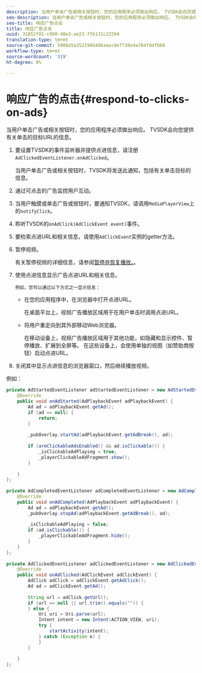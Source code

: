 ```yaml
---
description: 当用户单击广告或相关按钮时，您的应用程序必须做出响应。 TVSDK会向您提供有关单击的目标URL的信息。
seo-description: 当用户单击广告或相关按钮时，您的应用程序必须做出响应。 TVSDK会向您提供有关单击的目标URL的信息。
seo-title: 响应广告点击
title: 响应广告点击
uuid: 31852f01-c900-48e3-ae23-7fb131c22594
translation-type: tm+mt
source-git-commit: 5908e5a3521966496aeec0ef730e4a704fddfb68
workflow-type: tm+mt
source-wordcount: '319'
ht-degree: 0%

---
```



# 响应广告的点击{#respond-to-clicks-on-ads}

当用户单击广告或相关按钮时，您的应用程序必须做出响应。 TVSDK会向您提供有关单击的目标URL的信息。

1. 要设置TVSDK的事件监听器并提供点进信息，请注册`AdClickedEventListener.onAdClicked`。

   当用户单击广告或相关按钮时，TVSDK将发送此通知，包括有关单击目标的信息。
1. 通过可点击的广告监控用户互动。
1. 当用户触摸或单击广告或按钮时，要通知TVSDK，请调用`MediaPlayerView`上的`notifyClick`。
1. 聆听TVSDK的`onAdClick(AdClickEvent event)`事件。
1. 要检索点进URL和相关信息，请使用`AdClickEvent`实例的getter方法。
1. 暂停视频。

   有关暂停视频的详细信息，请参阅[暂停并恢复播放。](../../ad-insertion/clickable-ads/android-1.4-pausing-resuming-playback.md)。
1. 使用点进信息显示广告点进URL和相关信息。

       例如，您可以通过以下方式之一显示信息：
   
   * 在您的应用程序中，在浏览器中打开点进URL。

      在桌面平台上，视频广告播放区域用于在用户单击时调用点进URL。
   * 将用户重定向到其外部移动Web浏览器。

      在移动设备上，视频广告播放区域用于其他功能，如隐藏和显示控件、暂停播放、扩展到全屏等。 在这些设备上，会使用单独的视图（如赞助商按钮）启动点进URL。

1. 关闭其中显示点进信息的浏览器窗口，然后继续播放视频。

<!--<a id="example_2D93228E510D438C8AB5559897817A47"></a>-->

例如：

```java
private AdStartedEventListener adStartedEventListener = new AdStartedEventListener() { 
    @Override 
    public void onAdStarted(AdPlaybackEvent adPlaybackEvent) { 
        Ad ad = adPlaybackEvent.getAd(); 
        if (ad == null) { 
            return; 
        } 
 
        _pubOverlay.startAd(adPlaybackEvent.getAdBreak(), ad); 
 
        if (areClickableAdsEnabled() && ad.isClickable()) { 
            _isClickableAdPlaying = true; 
            _playerClickableAdFragment.show(); 
        } 
 
    } 
}; 
 
private AdCompletedEventListener adCompletedEventListener = new AdCompletedEventListener() { 
    @Override 
    public void onAdCompleted(AdPlaybackEvent adPlaybackEvent) { 
        Ad ad = adPlaybackEvent.getAd(); 
        _pubOverlay.stopAd(adPlaybackEvent.getAdBreak(), ad); 
 
        _isClickableAdPlaying = false; 
        if (ad.isClickable()) { 
            _playerClickableAdFragment.hide(); 
        } 
    } 
}; 
 
private AdClickedEventListener adClickedEventListener = new AdClickedEventListener() { 
    @Override 
    public void onAdClicked(AdClickEvent adClickEvent) { 
        AdClick adClick = adClickEvent.getAdClick(); 
        Ad ad = adClickEvent.getAd(); 
 
        String url = adClick.getUrl(); 
        if (url == null || url.trim().equals("")) { 
        } else { 
            Uri uri = Uri.parse(url); 
            Intent intent = new Intent(ACTION_VIEW, uri); 
            try { 
                startActivity(intent); 
            } catch (Exception e) { 
            } 
        } 
 
    } 
}; 
```

